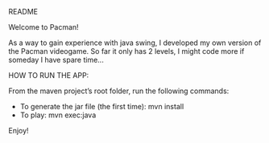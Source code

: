 README

Welcome to Pacman!

As a way to gain experience with java swing, I developed my own version of the Pacman videogame. So far it only has 2 levels, I might code more if someday I have spare time...

HOW TO RUN THE APP:

From the maven project’s root folder, run the following commands:

- To generate the jar file (the first time):
  mvn install
- To play:
  mvn exec:java

Enjoy!
